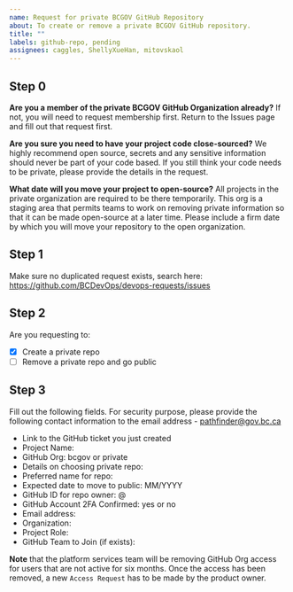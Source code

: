 ```yaml
---
name: Request for private BCGOV GitHub Repository
about: To create or remove a private BCGOV GitHub repository.
title: ""
labels: github-repo, pending
assignees: caggles, ShellyXueHan, mitovskaol
---
```


## Step 0

**Are you a member of the private BCGOV GitHub Organization already?**
If not, you will need to request membership first. Return to the Issues page and fill out that request first.

**Are you sure you need to have your project code close-sourced?**
We highly recommend open source, secrets and any sensitive information should never be part of your code based. If you still think your code needs to be private, please provide the details in the request.

**What date will you move your project to open-source?**
All projects in the private organization are required to be there temporarily. This org is a staging area that permits teams to work on removing private information so that it can be made open-source at a later time. Please include a firm date by which you will move your repository to the open organization.

## Step 1

Make sure no duplicated request exists, search here:
https://github.com/BCDevOps/devops-requests/issues

## Step 2

Are you requesting to:

- [x] Create a private repo
- [ ] Remove a private repo and go public

## Step 3

Fill out the following fields. For security purpose, please provide the following contact information to the email address - [pathfinder@gov.bc.ca](mailto:pathfinder@gov.bc.ca?subject=DevOps%20Request%20Repository&body=%2A%20Link%20to%20the%20GitHub%20ticket%20you%20just%20created%0A%2A%20Project%20Name%3A%20%0A%2A%20GitHub%20Org%3A%20bcgov%20or%20private%0A%2A%20Details%20on%20choosing%20private%20repo%3A%20%0A%2A%20Preferred%20name%20for%20repo%3A%20%0A%2A%20Expected%20date%20to%20move%20to%20public%3A%20MM%2FYYYY%0A%2A%20GitHub%20ID%20for%20repo%20owner%3A%20%40%0A%2A%20GitHub%20Account%202FA%20Confirmed%3A%20yes%20or%20no%0A%2A%20Email%20address%3A%20%0A%2A%20Organization%3A%20%0A%2A%20Project%20Role%3A%20%0A%2A%20GitHub%20Team%20to%20Join%20%28if%20exists%29%3A%20)

- Link to the GitHub ticket you just created
- Project Name:
- GitHub Org: bcgov or private
- Details on choosing private repo:
- Preferred name for repo:
- Expected date to move to public: MM/YYYY
- GitHub ID for repo owner: @
- GitHub Account 2FA Confirmed: yes or no
- Email address:
- Organization:
- Project Role:
- GitHub Team to Join (if exists):

**Note** that the platform services team will be removing GitHub Org access for users that are not active for six months. Once the access has been removed, a new `Access Request` has to be made by the product owner.

